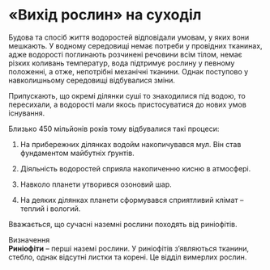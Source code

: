 # «Вихід рослин» на суходіл

Будова та спосіб життя водоростей відповідали умовам, у яких вони мешкають. У водному середовищі немає потреби у провідних тканинах, адже водорості поглинають розчинені речовини всім тілом, немає різких коливань температур, вода підтримує рослину у певному положенні, а отже, непотрібні механічні тканини. Однак поступово у навколишньому середовищі відбувалися зміни.

Припускають, що окремі ділянки суші то знаходилися під водою, то пересихали, а водорості мали якось пристосуватися до нових умов існування.

Близько 450 мільйонів років тому відбувалися такі процеси:

1.  На прибережних ділянках водойм накопичувався мул. Він став фундаментом майбутніх ґрунтів.

2.  Діяльність водоростей сприяла накопиченню кисню в атмосфері.

3.  Навколо планети утворився озоновий шар.

4.  На деяких ділянках планети сформувався сприятливий клімат – теплий і вологий.

Вважається, що сучасні наземні рослини походять від риніофітів.

<div class="eoz-wrap">
<span class="eoz">Визначення</span>
<div class="eoz-text">
<b>Ринiофiти</b> – першi наземi рослини. У ринiофiтiв з’являються тканини, стебло, однак вiдсутнi листки та коренi. Це вiддiл вимерлих рослин.
</div>
</div>

